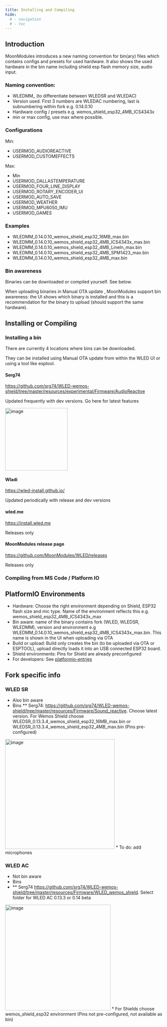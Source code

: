 ```yaml
---
title: Installing and Compiling
hide:
  # - navigation
  # - toc
---
```


## Introduction
MoonModules introduces a new naming convention for bin(ary) files which contains configs and presets for used hardware. It also shows the used hardware in the bin name including shield esp flash memory size, audio input.

### Naming convention:

* WLEDMM_ (to differentiate between WLEDSR and WLEDAC)
* Version used. First 3 numbers are WLEDAC numbering, last is subnumbering within fork e.g. 0.14.0.10
* Hardware config / presets e.g. wemos_shield_esp32_4MB_ICS4343x
* min or max config, use max where possible. 

### Configurations

Min:

* USERMOD_AUDIOREACTIVE
* USERMOD_CUSTOMEFFECTS

Max:

* Min
* USERMOD_DALLASTEMPERATURE
* USERMOD_FOUR_LINE_DISPLAY
* USERMOD_ROTARY_ENCODER_UI
* USERMOD_AUTO_SAVE
* USERMOD_WEATHER
* USERMOD_MPU6050_IMU
* USERMOD_GAMES

### Examples

* WLEDMM_0.14.0.10_wemos_shield_esp32_16MB_max.bin
* WLEDMM_0.14.0.10_wemos_shield_esp32_4MB_ICS4343x_max.bin
* WLEDMM_0.14.0.10_wemos_shield_esp32_4MB_LineIn_max.bin
* WLEDMM_0.14.0.10_wemos_shield_esp32_4MB_SPM1423_max.bin
* WLEDMM_0.14.0.10_wemos_shield_esp32_4MB_max.bin

### Bin awareness

Binaries can be downloaded or compiled yourself. See below.

When uploading binaries in Manual OTA update , MoonModules support bin awareness: the UI shows which binary is installed and this is a recommendation for the binary to upload (should support the same hardware).

## Installing or Compiling
### Installing a bin
There are currently 4 locations where bins can be downloaded.

They can be installed using Manual OTA update from within the WLED UI or using a tool like esptool.

#### Serg74
<https://github.com/srg74/WLED-wemos-shield/tree/master/resources/experimental/Firmware/AudioReactive>

Updated frequently with dev versions. Go here for latest features

<img width="200" alt="image" src="https://user-images.githubusercontent.com/1737159/207882069-31f2d8cf-6623-4d91-93df-b7f322f5fbbd.png">

#### Wladi
<https://wled-install.github.io/>

Updated periodically with release and dev versions

#### wled.me
<https://install.wled.me>

Releases only

#### MoonModules release page
<https://github.com/MoonModules/WLED/releases>

Releases only

### Compiling from MS Code / Platform IO

## PlatformIO Environments
* Hardware: Choose the right environment depending on Shield, ESP32 flash size and mic type. Name of the environment reflects this e.g. wemos_shield_esp32_4MB_ICS4343x_max
* Bin aware: name of the binary contains fork (WLED, WLEDSR, WLEDMM), version and environment e.g WLEDMM_0.14.0.10_wemos_shield_esp32_4MB_ICS4343x_max.bin. This name is shown in the UI when oploading via OTA
* Build or upload: Build only creates the bin (to be uploaded via OTA or ESPTOOL), upload directly loads it into an USB connected ESP32 board.
* Shield environments: Pins for Shield are already preconfigured
* For developers: See [platformio-entries](https://moonmodules.github.io/WLED-Docs/moonmodules/platformio-entries/)

## Fork specific info

### WLED SR
* Also bin aware
* Bins
** Serg74: <https://github.com/srg74/WLED-wemos-shield/tree/master/resources/Firmware/Sound_reactive>. Choose latest version. For Wemos Shield choose WLEDSR_0.13.3.4_wemos_shield_esp32_16MB_max.bin or WLEDSR_0.13.3.4_wemos_shield_esp32_4MB_max.bin (Pins pre-configured)
<img width="351" alt="image" src="https://user-images.githubusercontent.com/1737159/207881294-7fce1b1c-ad4f-4078-a71c-18287420a7df.png">
* To do: add microphones 

### WLED AC
* Not bin aware
* Bins
* ** Serg74 <https://github.com/srg74/WLED-wemos-shield/tree/master/resources/Firmware/WLED_wemos_shield>. Select folder for WLED AC 0.13.3 or 0.14 beta
<img width="338" alt="image" src="https://user-images.githubusercontent.com/1737159/207881529-fb190549-24e7-46ab-8d41-13ddf80d3be7.png">
* For Shields choose wemos_shield_esp32 environment (Pins not pre-configured, not available as bin)
